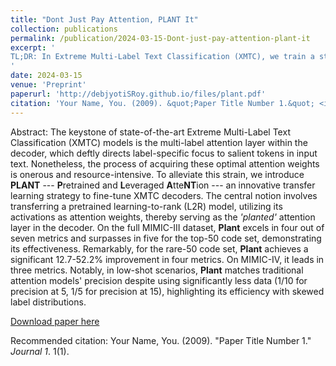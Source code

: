 ```yaml
---
title: "Dont Just Pay Attention, PLANT It"
collection: publications
permalink: /publication/2024-03-15-Dont-just-pay-attention-plant-it
excerpt: '
TL;DR: In Extreme Multi-Label Text Classification (XMTC), we train a standalone attention model outside the pipeline, integrate it, and fine-tune, enabling faster learning with less data. Specifically, we transfer transfer L2R models to fine-tune attention in XMTC for ICD coding
'
date: 2024-03-15
venue: 'Preprint'
paperurl: 'http://debjyotiSRoy.github.io/files/plant.pdf'
citation: 'Your Name, You. (2009). &quot;Paper Title Number 1.&quot; <i>Journal 1</i>. 1(1).'
---
```

Abstract: The keystone of state-of-the-art Extreme Multi-Label Text Classification (XMTC) models is the multi-label attention layer within the decoder, which deftly directs label-specific focus to salient tokens in input text. Nonetheless, the process of acquiring these optimal attention weights is onerous and resource-intensive. To alleviate this strain, we introduce **PLANT** --- **P**retrained and **L**everaged **A**tte**NT**ion --- an innovative transfer learning strategy to fine-tune XMTC decoders. The central notion involves transferring a pretrained learning-to-rank (L2R) model, utilizing its activations as attention weights, thereby serving as the *'planted'* attention layer in the decoder. 
On the full MIMIC-III dataset, **Plant** excels in four out of seven metrics and surpasses in five for the top-50 code set, demonstrating its effectiveness. Remarkably, for the rare-50 code set, **Plant** achieves a significant 12.7-52.2% improvement in four metrics. On MIMIC-IV, it leads in three metrics. 
Notably, in low-shot scenarios, **Plant** matches traditional attention models' precision despite using significantly less data (1/10 for precision at 5, 1/5 for precision at 15), highlighting its efficiency with skewed label distributions.


[Download paper here](http://debjyotiSRoy.github.io/files/plant.pdf)

Recommended citation: Your Name, You. (2009). "Paper Title Number 1." <i>Journal 1</i>. 1(1).
